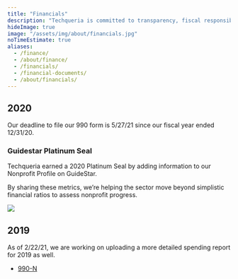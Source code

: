 ```yaml
---
title: "Financials"
description: "Techqueria is committed to transparency, fiscal responsibility, the sustainability of our org, and making the most of every dollar we receive."
hideImage: true
image: "/assets/img/about/financials.jpg"
noTimeEstimate: true
aliases:
  - /finance/
  - /about/finance/
  - /financials/
  - /financial-documents/
  - /about/financials/
---
```


## 2020

Our deadline to file our 990 form is 5/27/21 since our fiscal year ended 12/31/20.

### Guidestar Platinum Seal

Techqueria earned a 2020 Platinum Seal by adding information to our Nonprofit Profile on GuideStar.

By sharing these metrics, we’re helping the sector move beyond simplistic financial ratios to assess nonprofit progress.

<a href="https://www.guidestar.org/profile/83-2656715" target="_blank" rel="noopener" class="image-external-plain">
  <img src="https://widgets.guidestar.org/gximage2?o=9774060&l=v4" />
</a>

## 2019

As of 2/22/21, we are working on uploading a more detailed spending report for 2019 as well.

- [990-N](https://drive.google.com/file/d/1zhe4QL-b5jtoAPHBjD9y2zjAkDg5Y5n4/view?usp=sharing)